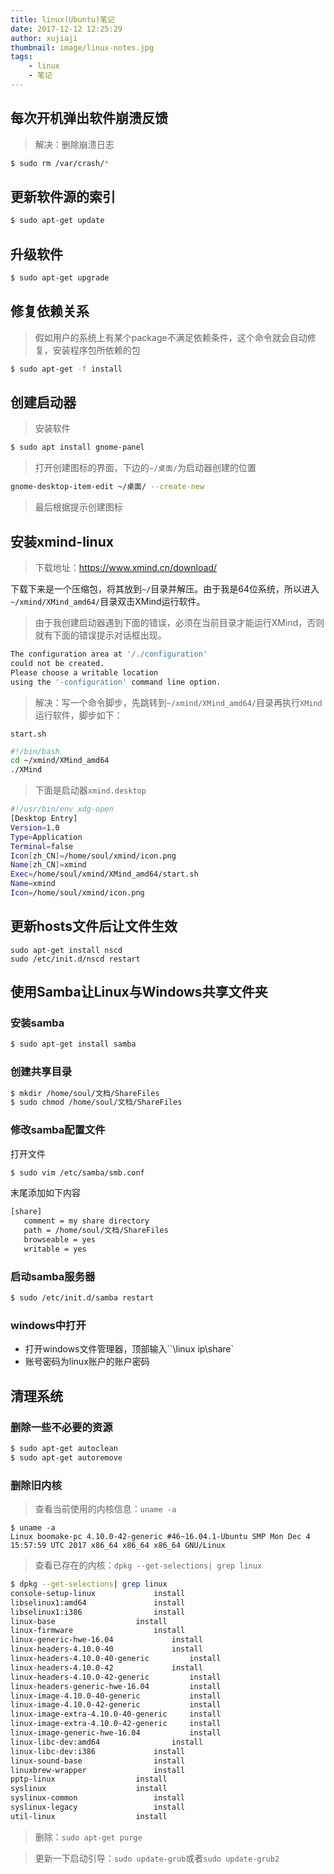 ```yaml
---
title: linux(Ubuntu)笔记
date: 2017-12-12 12:25:29
author: xujiaji
thumbnail: image/linux-notes.jpg
tags:
    - linux
    - 笔记
---
```


## 每次开机弹出软件崩溃反馈
> 解决：删除崩溃日志

``` sh
$ sudo rm /var/crash/*
```

## 更新软件源的索引
``` sh
$ sudo apt-get update
```

## 升级软件
``` sh
$ sudo apt-get upgrade
```

## 修复依赖关系
> 假如用户的系统上有某个package不满足依赖条件，这个命令就会自动修复，安装程序包所依赖的包

``` sh
$ sudo apt-get -f install
```

## 创建启动器
> 安装软件

``` sh
$ sudo apt install gnome-panel
```

> 打开创建图标的界面，下边的`~/桌面/`为启动器创建的位置

``` sh
gnome-desktop-item-edit ~/桌面/ --create-new
```

> 最后根据提示创建图标

## 安装xmind-linux
> 下载地址：https://www.xmind.cn/download/

下载下来是一个压缩包，将其放到`~/`目录并解压。由于我是64位系统，所以进入`~/xmind/XMind_amd64/`目录双击XMind运行软件。

> 由于我创建启动器遇到下面的错误，必须在当前目录才能运行XMind，否则就有下面的错误提示对话框出现。

``` sh
The configuration area at '/./configuration'
could not be created.
Please choose a writable location
using the '-configuration' command line option.
```

> 解决：写一个命令脚步，先跳转到`~/xmind/XMind_amd64/`目录再执行`XMind`运行软件，脚步如下：

`start.sh`

``` sh
#!/bin/bash
cd ~/xmind/XMind_amd64
./XMind
```
> 下面是启动器`xmind.desktop`

``` sh
#!/usr/bin/env xdg-open
[Desktop Entry]
Version=1.0
Type=Application
Terminal=false
Icon[zh_CN]=/home/soul/xmind/icon.png
Name[zh_CN]=xmind
Exec=/home/soul/xmind/XMind_amd64/start.sh
Name=xmind
Icon=/home/soul/xmind/icon.png
```

## 更新hosts文件后让文件生效
```
sudo apt-get install nscd
sudo /etc/init.d/nscd restart
```

## 使用Samba让Linux与Windows共享文件夹
### 安装samba
``` sh
$ sudo apt-get install samba
```
### 创建共享目录
``` sh
$ mkdir /home/soul/文档/ShareFiles
$ sudo chmod /home/soul/文档/ShareFiles
```
### 修改samba配置文件
打开文件
``` sh
$ sudo vim /etc/samba/smb.conf
```
末尾添加如下内容
``` sh
[share]  
   comment = my share directory  
   path = /home/soul/文档/ShareFiles
   browseable = yes  
   writable = yes
```
### 启动samba服务器
``` sh
$ sudo /etc/init.d/samba restart
```
### windows中打开
- 打开windows文件管理器，顶部输入``\\linux ip\share`
- 账号密码为linux账户的账户密码

## 清理系统
### 删除一些不必要的资源
``` sh
$ sudo apt-get autoclean
$ sudo apt-get autoremove
```

### 删除旧内核
> 查看当前使用的内核信息：`uname -a`

```
$ uname -a
Linux boomake-pc 4.10.0-42-generic #46~16.04.1-Ubuntu SMP Mon Dec 4 15:57:59 UTC 2017 x86_64 x86_64 x86_64 GNU/Linux
```
> 查看已存在的内核：`dpkg --get-selections| grep linux`

``` sh
$ dpkg --get-selections| grep linux
console-setup-linux				install
libselinux1:amd64				install
libselinux1:i386				install
linux-base					install
linux-firmware					install
linux-generic-hwe-16.04				install
linux-headers-4.10.0-40				install
linux-headers-4.10.0-40-generic			install
linux-headers-4.10.0-42				install
linux-headers-4.10.0-42-generic			install
linux-headers-generic-hwe-16.04			install
linux-image-4.10.0-40-generic			install
linux-image-4.10.0-42-generic			install
linux-image-extra-4.10.0-40-generic		install
linux-image-extra-4.10.0-42-generic		install
linux-image-generic-hwe-16.04			install
linux-libc-dev:amd64				install
linux-libc-dev:i386				install
linux-sound-base				install
linuxbrew-wrapper				install
pptp-linux					install
syslinux					install
syslinux-common					install
syslinux-legacy					install
util-linux					install
```
> 删除：`sudo apt-get purge`

> 更新一下启动引导：`sudo update-grub`或者`sudo update-grub2`
